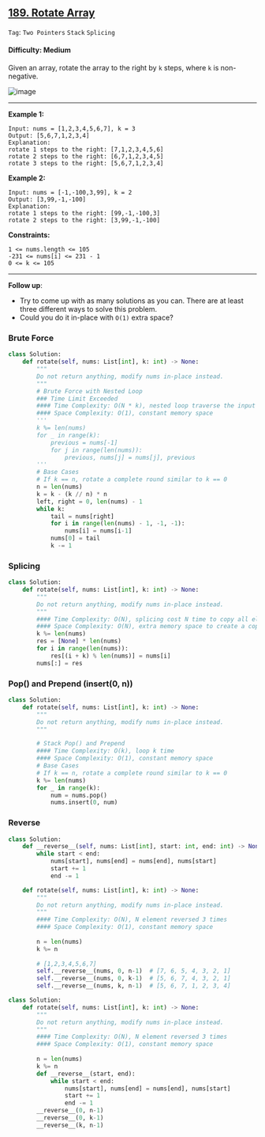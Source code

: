 ## [189. Rotate Array](https://leetcode.com/problems/rotate-array)

```Tag```: ```Two Pointers``` ```Stack``` ```Splicing```

#### Difficulty: Medium

Given an array, rotate the array to the right by ```k``` steps, where ```k``` is non-negative.

![image](https://user-images.githubusercontent.com/35042430/210019065-ea0ee90a-dc60-4509-8f6e-eccdba3ef0fb.png)

---

__Example 1:__
```
Input: nums = [1,2,3,4,5,6,7], k = 3
Output: [5,6,7,1,2,3,4]
Explanation:
rotate 1 steps to the right: [7,1,2,3,4,5,6]
rotate 2 steps to the right: [6,7,1,2,3,4,5]
rotate 3 steps to the right: [5,6,7,1,2,3,4]
```

__Example 2:__
```
Input: nums = [-1,-100,3,99], k = 2
Output: [3,99,-1,-100]
Explanation: 
rotate 1 steps to the right: [99,-1,-100,3]
rotate 2 steps to the right: [3,99,-1,-100]
```

__Constraints:__
```
1 <= nums.length <= 105
-231 <= nums[i] <= 231 - 1
0 <= k <= 105
```

---

__Follow up__:

- Try to come up with as many solutions as you can. There are at least three different ways to solve this problem.
- Could you do it in-place with ```O(1)``` extra space?

### Brute Force

```Python
class Solution:
    def rotate(self, nums: List[int], k: int) -> None:
        """
        Do not return anything, modify nums in-place instead.
        """
        # Brute Force with Nested Loop
        ### Time Limit Exceeded
        #### Time Complexity: O(N * k), nested loop traverse the input size N in k times
        #### Space Complexity: O(1), constant memory space
        '''
        k %= len(nums)
        for _ in range(k):
            previous = nums[-1]
            for j in range(len(nums)):
                previous, nums[j] = nums[j], previous
        '''
        # Base Cases
        # If k == n, rotate a complete round similar to k == 0
        n = len(nums)
        k = k - (k // n) * n
        left, right = 0, len(nums) - 1
        while k:
            tail = nums[right]   
            for i in range(len(nums) - 1, -1, -1):
                nums[i] = nums[i-1]
            nums[0] = tail
            k -= 1
```

### Splicing

```Python
class Solution:
    def rotate(self, nums: List[int], k: int) -> None:
        """
        Do not return anything, modify nums in-place instead.
        """
        #### Time Complexity: O(N), splicing cost N time to copy all element to a new array
        #### Space Complexity: O(N), extra memory space to create a copy of the input array        
        k %= len(nums)
        res = [None] * len(nums)
        for i in range(len(nums)):
            res[(i + k) % len(nums)] = nums[i]
        nums[:] = res
```

### Pop() and Prepend (insert(0, n))

```Python
class Solution:
    def rotate(self, nums: List[int], k: int) -> None:
        """
        Do not return anything, modify nums in-place instead.
        """

        # Stack Pop() and Prepend
        #### Time Complexity: O(k), loop k time
        #### Space Complexity: O(1), constant memory space
        # Base Cases
        # If k == n, rotate a complete round similar to k == 0
        k %= len(nums)
        for _ in range(k):
            num = nums.pop()
            nums.insert(0, num)
```

### Reverse

```Python
class Solution:
    def __reverse__(self, nums: List[int], start: int, end: int) -> None:
        while start < end:    
            nums[start], nums[end] = nums[end], nums[start]
            start += 1
            end -= 1

    def rotate(self, nums: List[int], k: int) -> None:
        """
        Do not return anything, modify nums in-place instead.
        """
        #### Time Complexity: O(N), N element reversed 3 times
        #### Space Complexity: O(1), constant memory space
        
        n = len(nums)
        k %= n
        
        # [1,2,3,4,5,6,7]
        self.__reverse__(nums, 0, n-1)  # [7, 6, 5, 4, 3, 2, 1]
        self.__reverse__(nums, 0, k-1)  # [5, 6, 7, 4, 3, 2, 1]
        self.__reverse__(nums, k, n-1)  # [5, 6, 7, 1, 2, 3, 4]
```

```Python
class Solution:
    def rotate(self, nums: List[int], k: int) -> None:
        """
        Do not return anything, modify nums in-place instead.
        """
        #### Time Complexity: O(N), N element reversed 3 times
        #### Space Complexity: O(1), constant memory space        
        
        n = len(nums)
        k %= n
        def __reverse__(start, end):
            while start < end:    
                nums[start], nums[end] = nums[end], nums[start]
                start += 1
                end -= 1
        __reverse__(0, n-1)
        __reverse__(0, k-1)
        __reverse__(k, n-1)   
```

